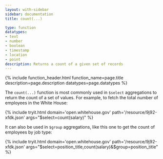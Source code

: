 ```yaml
---
layout: with-sidebar
sidebar: documentation
title: count(...)

type: function
datatypes:
- text 
- number
- boolean
- timestamp
- location
- point
description: Returns a count of a given set of records
---
```


{% include function_header.html function_name=page.title description=page.description datatypes=page.datatypes %}

The `count(...)` function is most commonly used in `$select` aggregations to return the count of a set of values. For example, to fetch the total number of employees in the White House:

{% include tryit.html domain='open.whitehouse.gov' path='/resource/9j92-xfdk.json' args="$select=count(salary)" %}

It can also be used in `$group` aggregations, like this one to get the count of employees by job type:

{% include tryit.html domain='open.whitehouse.gov' path='/resource/9j92-xfdk.json' args="$select=position_title,count(salary)&$group=position_title" %}
